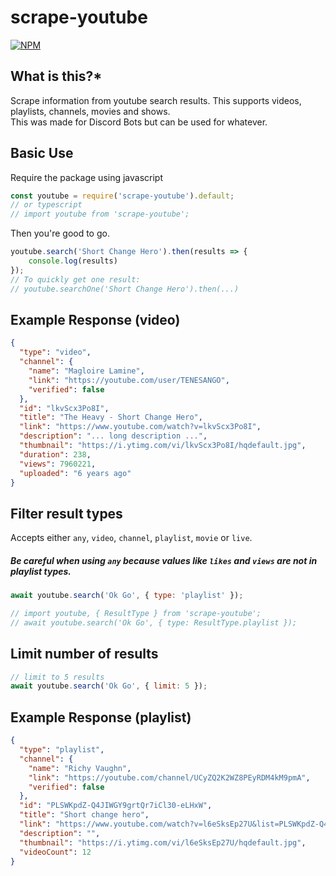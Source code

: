 scrape-youtube
=============

[![NPM](https://img.shields.io/npm/v/scrape-youtube)](https://www.npmjs.com/package/scrape-youtube) 

  
 **What is this?***
------------------
Scrape information from youtube search results. This supports videos, playlists, channels, movies and shows.  
This was made for Discord Bots but can be used for whatever.  
  
Basic Use
---------------------

Require the package using javascript
```javascript
const youtube = require('scrape-youtube').default;
// or typescript
// import youtube from 'scrape-youtube';
```

Then you're good to go.  

```javascript
youtube.search('Short Change Hero').then(results => {
    console.log(results)
});
// To quickly get one result: 
// youtube.searchOne('Short Change Hero').then(...)
```

## Example Response (video)
```json
{
  "type": "video",
  "channel": {
    "name": "Magloire Lamine",
    "link": "https://youtube.com/user/TENESANGO",
    "verified": false
  },
  "id": "lkvScx3Po8I",
  "title": "The Heavy - Short Change Hero",
  "link": "https://www.youtube.com/watch?v=lkvScx3Po8I",
  "description": "... long description ...",     
  "thumbnail": "https://i.ytimg.com/vi/lkvScx3Po8I/hqdefault.jpg",
  "duration": 238,
  "views": 7960221,
  "uploaded": "6 years ago"
}
```  
  
## Filter result types
Accepts either `any`, `video`, `channel`, `playlist`, `movie` or `live`.

##### **Be careful when using `any` because values like `likes` and `views` are not in playlist types.**

```javascript
await youtube.search('Ok Go', { type: 'playlist' });

// import youtube, { ResultType } from 'scrape-youtube';
// await youtube.search('Ok Go', { type: ResultType.playlist });
```

## Limit number of results
```javascript
// limit to 5 results
await youtube.search('Ok Go', { limit: 5 });
```

## Example Response (playlist)  
```json
{
  "type": "playlist",
  "channel": {
    "name": "Richy Vaughn",
    "link": "https://youtube.com/channel/UCyZQ2K2WZ8PEyRDM4kM9pmA",
    "verified": false
  },
  "id": "PLSWKpdZ-Q4JIWGY9grtQr7iCl30-eLHxW",
  "title": "Short change hero",
  "link": "https://www.youtube.com/watch?v=l6eSksEp27U&list=PLSWKpdZ-Q4JIWGY9grtQr7iCl30-eLHxW",
  "description": "",
  "thumbnail": "https://i.ytimg.com/vi/l6eSksEp27U/hqdefault.jpg",
  "videoCount": 12
}
```